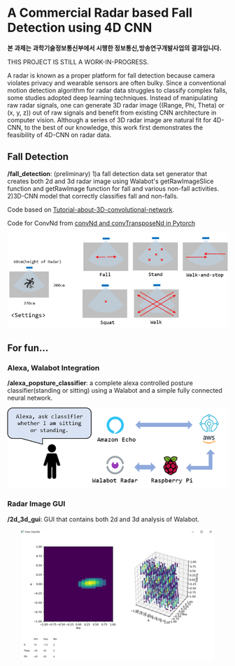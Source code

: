 # A Commercial Radar based Fall Detection using 4D CNN

**본 과제는 과학기술정보통신부에서 시행한 정보통신,방송연구개발사업의 결과입니다.**

THIS PROJECT IS STILL A WORK-IN-PROGRESS.

A radar is known as a proper platform for fall detection because camera violates privacy and wearable sensors are often bulky. Since a conventional motion detection algorithm for radar data struggles to classify complex falls, some studies adopted deep learning techniques. Instead of manipulating raw radar signals, one can generate 3D radar image ((Range, Phi, Theta) or (x, y, z)) out of raw signals and benefit from existing CNN architecture in computer vision. Although a series of 3D radar image are natural fit for 4D-CNN, to the best of our knowledge, this work first demonstrates the feasibility of 4D-CNN on radar data.

## Fall Detection
**/fall_detection**: (preliminary) 1)a fall detection data set generator that creates both 2d and 3d radar image using Walabot's getRawImageSlice function and getRawImage function for fall and various non-fall activities. 2)3D-CNN model that correctly classifies fall and non-falls.

Code based on [Tutorial-about-3D-convolutional-network](https://github.com/OValery16/Tutorial-about-3D-convolutional-network).

Code for ConvNd from [convNd and convTransposeNd in Pytorch](https://github.com/pvjosue/pytorch_convNd)

<p align="center"> <img src="./images/dataset_gen.png"> </p>

## For fun...
### Alexa, Walabot Integration
**/alexa_popsture_classifier**: a complete alexa controlled posture classifier(standing or sitting) using a Walabot and a simple fully connected neural network.
<p align="center"> <img src="./images/system_diagram.png"> </p>

### Radar Image GUI
**/2d_3d_gui**: GUI that contains both 2d and 3d analysis of Walabot.
<p align="center"> <img src="./images/2d_3d_gui.png"> </p>
